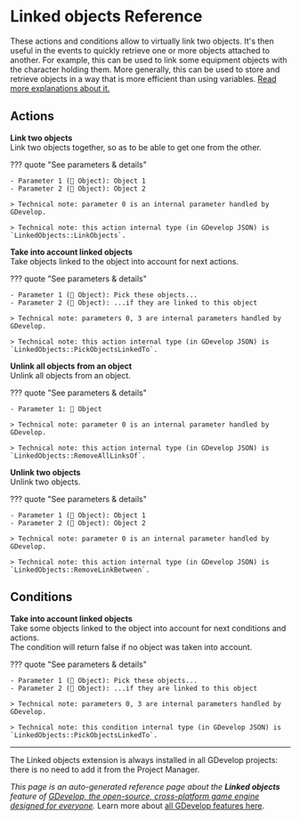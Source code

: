 # Linked objects Reference

These actions and conditions allow to virtually link two objects. It's then useful in the events to quickly retrieve one or more objects attached to another. For example, this can be used to link some equipment objects with the character holding them. More generally, this can be used to store and retrieve objects in a way that is more efficient than using variables. [Read more explanations about it.](/gdevelop5/all-features/linked-objects)

## Actions

**Link two objects**  
Link two objects together, so as to be able to get one from the other.

??? quote "See parameters & details"

    - Parameter 1 (👾 Object): Object 1
    - Parameter 2 (👾 Object): Object 2

    > Technical note: parameter 0 is an internal parameter handled by GDevelop.

    > Technical note: this action internal type (in GDevelop JSON) is `LinkedObjects::LinkObjects`.

**Take into account linked objects**  
Take objects linked to the object into account for next actions.

??? quote "See parameters & details"

    - Parameter 1 (👾 Object): Pick these objects...
    - Parameter 2 (👾 Object): ...if they are linked to this object

    > Technical note: parameters 0, 3 are internal parameters handled by GDevelop.

    > Technical note: this action internal type (in GDevelop JSON) is `LinkedObjects::PickObjectsLinkedTo`.

**Unlink all objects from an object**  
Unlink all objects from an object.

??? quote "See parameters & details"

    - Parameter 1: 👾 Object

    > Technical note: parameter 0 is an internal parameter handled by GDevelop.

    > Technical note: this action internal type (in GDevelop JSON) is `LinkedObjects::RemoveAllLinksOf`.

**Unlink two objects**  
Unlink two objects.

??? quote "See parameters & details"

    - Parameter 1 (👾 Object): Object 1
    - Parameter 2 (👾 Object): Object 2

    > Technical note: parameter 0 is an internal parameter handled by GDevelop.

    > Technical note: this action internal type (in GDevelop JSON) is `LinkedObjects::RemoveLinkBetween`.

## Conditions

**Take into account linked objects**  
Take some objects linked to the object into account for next conditions and actions.  
The condition will return false if no object was taken into account.

??? quote "See parameters & details"

    - Parameter 1 (👾 Object): Pick these objects...
    - Parameter 2 (👾 Object): ...if they are linked to this object

    > Technical note: parameters 0, 3 are internal parameters handled by GDevelop.

    > Technical note: this condition internal type (in GDevelop JSON) is `LinkedObjects::PickObjectsLinkedTo`.





---

The Linked objects extension is always installed in all GDevelop projects: there is no need to add it from the Project Manager.

*This page is an auto-generated reference page about the **Linked objects** feature of [GDevelop, the open-source, cross-platform game engine designed for everyone](https://gdevelop.io/).* Learn more about [all GDevelop features here](/gdevelop5/all-features).